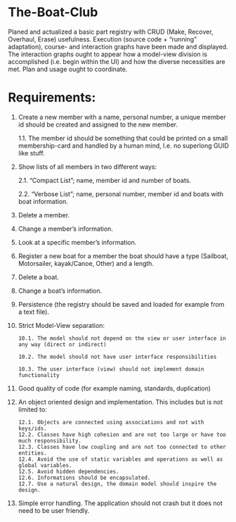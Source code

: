 # The-Boat-Club

Planed and actualized a basic part registry with CRUD (Make, Recover, Overhaul, Erase) usefulness. Execution (source code + “running” adaptation), course- and interaction graphs have been made and displayed. The interaction graphs ought to appear how a model-view division is accomplished (i.e. begin within the UI) and how the diverse necessities are met. Plan and usage ought to coordinate.

#  Requirements: 

1. Create a new member with a name, personal number, a unique member id should be created and assigned to the new member.


     1.1. The member id should be something that could be printed on a small membership-card and handled by a human mind, I.e. no superlong GUID like stuff.
 
2. Show lists of all members in two different ways:

      2.1. “Compact List”; name, member id and number of boats.
  
      2.2. “Verbose List”; name, personal number, member id and boats with boat information.

3. Delete a member.
4. Change a member’s information.
5. Look at a specific member’s information.
6. Register a new boat for a member the boat should have a type (Sailboat, Motorsailer, kayak/Canoe, Other) and a length.
7. Delete a boat.
8. Change a boat’s information.
9. Persistence (the registry should be saved and loaded for example from a text file).

10. Strict Model-View separation: 


        10.1. The model should not depend on the view or user interface in any way (direct or indirect)

        10.2. The model should not have user interface responsibilities

        10.3. The user interface (view) should not implement domain functionality



11. Good quality of code (for example naming, standards, duplication)
12. An object oriented design and implementation. This includes but is not limited to:

        12.1. Objects are connected using associations and not with keys/ids.
        12.2. Classes have high cohesion and are not too large or have too much responsibility.
        12.3. Classes have low coupling and are not too connected to other entities.
        12.4. Avoid the use of static variables and operations as well as global variables.
        12.5. Avoid hidden dependencies.
        12.6. Informations should be encapsulated.
        12.7. Use a natural design, the domain model should inspire the design.


13. Simple error handling. The application should not crash but it does not need to be user friendly.
